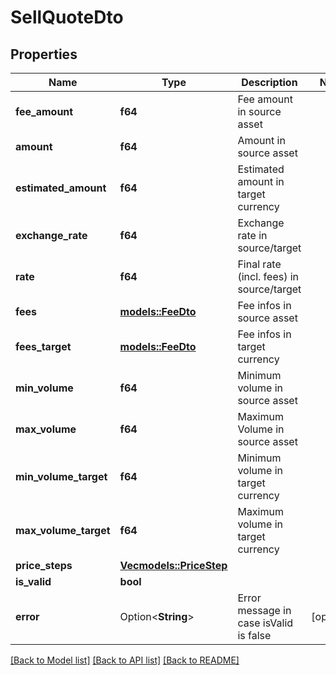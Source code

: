 # SellQuoteDto

## Properties

Name | Type | Description | Notes
------------ | ------------- | ------------- | -------------
**fee_amount** | **f64** | Fee amount in source asset | 
**amount** | **f64** | Amount in source asset | 
**estimated_amount** | **f64** | Estimated amount in target currency | 
**exchange_rate** | **f64** | Exchange rate in source/target | 
**rate** | **f64** | Final rate (incl. fees) in source/target | 
**fees** | [**models::FeeDto**](FeeDto.md) | Fee infos in source asset | 
**fees_target** | [**models::FeeDto**](FeeDto.md) | Fee infos in target currency | 
**min_volume** | **f64** | Minimum volume in source asset | 
**max_volume** | **f64** | Maximum Volume in source asset | 
**min_volume_target** | **f64** | Minimum volume in target currency | 
**max_volume_target** | **f64** | Maximum volume in target currency | 
**price_steps** | [**Vec<models::PriceStep>**](PriceStep.md) |  | 
**is_valid** | **bool** |  | 
**error** | Option<**String**> | Error message in case isValid is false | [optional]

[[Back to Model list]](../README.md#documentation-for-models) [[Back to API list]](../README.md#documentation-for-api-endpoints) [[Back to README]](../README.md)


